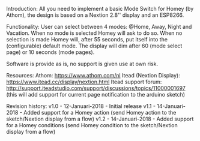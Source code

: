 Introduction:
All you need to implement a basic Mode Switch for Homey (by Athom), the design is based on a Nextion 2.8'' display and an ESP8266.

Functionality:
User can select between 4 modes: @Home, Away, Night and Vacation. When no mode is selected Homey will ask to do so. When no selection is made Homey will, after 55 seconds, put itself into the
(configurable) default mode. The display will dim after 60 (mode select page) or 10 seconds (mode pages).

Software is provide as is, no support is given use at own risk.

Resources:
Athom: https://www.athom.com/nl
Itead (Nextion Display): https://www.itead.cc/display/nextion.html
Itead support forum: http://support.iteadstudio.com/support/discussions/topics/11000001697 (this will add support for current page notification to the arduino sketch)

Revision history:
v1.0 - 12-Januari-2018 - Initial release
v1.1 - 14-Januari-2018 - Added support for a Homey action (send Homey action to the sketch/Nextion display from a flow)
v1.2 - 14-Januari-2018 - Added support for a Homey conditions (send Homey condition to the sketch/Nextion display from a flow)
